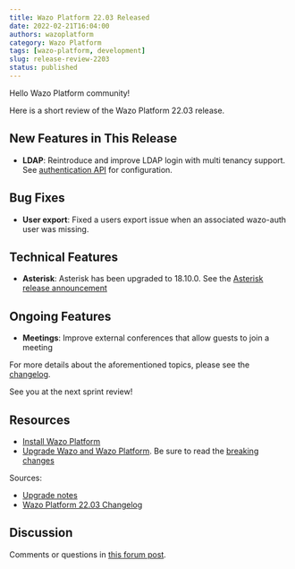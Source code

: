```yaml
---
title: Wazo Platform 22.03 Released
date: 2022-02-21T16:04:00
authors: wazoplatform
category: Wazo Platform
tags: [wazo-platform, development]
slug: release-review-2203
status: published
---
```


Hello Wazo Platform community!

Here is a short review of the Wazo Platform 22.03 release.

## New Features in This Release

- **LDAP**: Reintroduce and improve LDAP login with multi tenancy support. See
  [authentication API](https://wazo-platform.org/documentation/api/authentication.html#tag/backends)
  for configuration.

## Bug Fixes

- **User export**: Fixed a users export issue when an associated wazo-auth
  user was missing.

## Technical Features

- **Asterisk**: Asterisk has been upgraded to 18.10.0. See the [Asterisk
  release announcement](https://www.asterisk.org/asterisk-news/asterisk-18-10-0-now-available/)

## Ongoing Features

- **Meetings**: Improve external conferences that allow guests to join a meeting

For more details about the aforementioned topics, please see the [changelog](https://wazo-dev.atlassian.net/issues/?jql=project%3DWAZO%20AND%20fixVersion%3D22.03).

See you at the next sprint review!

<!-- truncate -->

## Resources

- [Install Wazo Platform](/use-cases)
- [Upgrade Wazo and Wazo Platform](/uc-doc/upgrade/). Be sure to read the
  [breaking changes](/uc-doc/upgrade/upgrade_notes#22-03)

Sources:

- [Upgrade notes](/uc-doc/upgrade/upgrade_notes#22-03)
- [Wazo Platform 22.03 Changelog](https://wazo-dev.atlassian.net/issues/?jql=project%3DWAZO%20AND%20fixVersion%3D22.03)

## Discussion

Comments or questions in
[this forum post](https://wazo-platform.discourse.group/t/blog-wazo-platform-22-03-released).
